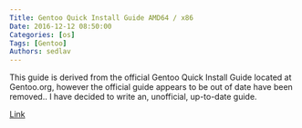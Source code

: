 ```yaml
---
Title: Gentoo Quick Install Guide AMD64 / x86
Date: 2016-12-12 08:50:00
Categories: [os]
Tags: [Gentoo]
Authors: sedlav
---
```


This guide is derived from the official Gentoo Quick Install Guide located at Gentoo.org, however the official guide appears to be out of date have been removed.. I have decided to write an, unofficial, up-to-date guide.

[Link](https://www.datajunkie.me/topic/tutorials/os/linux/2016/12/04/gentoo-quick-install-guide-amd64-x86)
